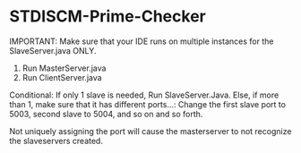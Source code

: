 # STDISCM-Prime-Checker

IMPORTANT: Make sure that your IDE runs on multiple instances for the SlaveServer.java ONLY.

1. Run MasterServer.java
2. Run ClientServer.java

Conditional:
If only 1 slave is needed, Run SlaveServer.Java.
Else, if more than 1, make sure that it has different ports...:
Change the first slave port to 5003, second slave to 5004, and so on and so forth. 

Not uniquely assigning the port will cause the masterserver to not recognize the slaveservers created.
